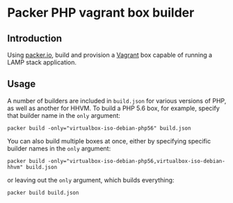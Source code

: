 # Packer PHP vagrant box builder

## Introduction

Using [packer.io](https://packer.io), build and provision a [Vagrant](https://www.vagrantup.com/) box capable of running a LAMP stack application.

## Usage

A number of builders are included in `build.json` for various versions of PHP, as well as another for HHVM.
To build a PHP 5.6 box, for example, specify that builder name in the `only` argument:

	packer build -only="virtualbox-iso-debian-php56" build.json

You can also build multiple boxes at once, either by specifying specific builder names in the `only`
argument:

	packer build -only="virtualbox-iso-debian-php56,virtualbox-iso-debian-hhvm" build.json

or leaving out the `only` argument, which builds everything:

	packer build build.json
